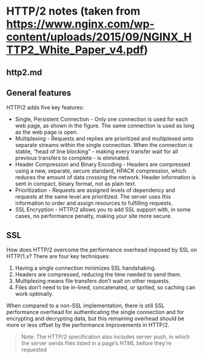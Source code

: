 # HTTP/2 notes (taken from https://www.nginx.com/wp-content/uploads/2015/09/NGINX_HTTP2_White_Paper_v4.pdf)

## http2.md

## General features

HTTP/2 adds five key features:

- Single, Persistent Connection - Only one connection is used for each web page, as
shown in the figure. The same connection is used as long as the web page is open.
- Multiplexing - Requests and replies are prioritized and multiplexed onto separate
streams within the single connection. When the connection is stable, “head of line
blocking” - making every transfer wait for all previous transfers to complete - is
eliminated.
- Header Compression and Binary Encoding - Headers are compressed using a new,
separate, secure standard, HPACK compression, which reduces the amount of data
crossing the network. Header information is sent in compact, binary format, not as
plain text.
- Prioritization - Requests are assigned levels of dependency and requests at the same
level are prioritized. The server uses this information to order and assign resources to
fulfilling requests.
- SSL Encryption - HTTP/2 allows you to add SSL support with, in some cases, no
performance penalty, making your site more secure.

## SSL

How does HTTP/2 overcome the performance overhead imposed by SSL on HTTP/1.x? There
are four key techniques:

1. Having a single connection minimizes SSL handshaking.
2. Headers are compressed, reducing the time needed to send them.
3. Multiplexing means file transfers don’t wait on other requests.
4. Files don’t need to be in-lined, concatenated, or sprited, so caching can work
optimally.

When compared to a non-SSL implementation, there is still SSL performance overhead for
authenticating the single connection and for encrypting and decrypting data, but this remaining overhead should be more or less offset by the performance improvements in HTTP/2.

> Note: The HTTP/2 specification also includes server push, in which the server sends files listed in a page’s HTML before they’re requested

